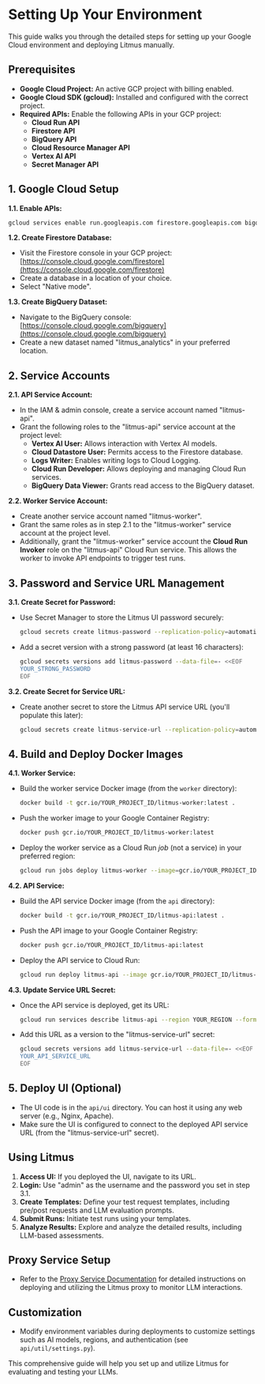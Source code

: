 # Setting Up Your Environment

This guide walks you through the detailed steps for setting up your Google Cloud environment and deploying Litmus manually.

## Prerequisites

- **Google Cloud Project:** An active GCP project with billing enabled.
- **Google Cloud SDK (gcloud):** Installed and configured with the correct project.
- **Required APIs:** Enable the following APIs in your GCP project:
  - **Cloud Run API**
  - **Firestore API**
  - **BigQuery API**
  - **Cloud Resource Manager API**
  - **Vertex AI API**
  - **Secret Manager API**

## 1. Google Cloud Setup

**1.1. Enable APIs:**

```bash
gcloud services enable run.googleapis.com firestore.googleapis.com bigquery.googleapis.com cloudresourcemanager.googleapis.com aiplatform.googleapis.com secretmanager.googleapis.com --project YOUR_PROJECT_ID
```

**1.2. Create Firestore Database:**

- Visit the Firestore console in your GCP project: [https://console.cloud.google.com/firestore](https://console.cloud.google.com/firestore)
- Create a database in a location of your choice.
- Select "Native mode".

**1.3. Create BigQuery Dataset:**

- Navigate to the BigQuery console: [https://console.cloud.google.com/bigquery](https://console.cloud.google.com/bigquery)
- Create a new dataset named "litmus_analytics" in your preferred location.

## 2. Service Accounts

**2.1. API Service Account:**

- In the IAM & admin console, create a service account named "litmus-api".
- Grant the following roles to the "litmus-api" service account at the project level:
  - **Vertex AI User:** Allows interaction with Vertex AI models.
  - **Cloud Datastore User:** Permits access to the Firestore database.
  - **Logs Writer:** Enables writing logs to Cloud Logging.
  - **Cloud Run Developer:** Allows deploying and managing Cloud Run services.
  - **BigQuery Data Viewer:** Grants read access to the BigQuery dataset.

**2.2. Worker Service Account:**

- Create another service account named "litmus-worker".
- Grant the same roles as in step 2.1 to the "litmus-worker" service account at the project level.
- Additionally, grant the "litmus-worker" service account the **Cloud Run Invoker** role on the "litmus-api" Cloud Run service. This allows the worker to invoke API endpoints to trigger test runs.

## 3. Password and Service URL Management

**3.1. Create Secret for Password:**

- Use Secret Manager to store the Litmus UI password securely:
  ```bash
  gcloud secrets create litmus-password --replication-policy=automatic --project YOUR_PROJECT_ID
  ```
- Add a secret version with a strong password (at least 16 characters):
  ```bash
  gcloud secrets versions add litmus-password --data-file=- <<EOF
  YOUR_STRONG_PASSWORD
  EOF
  ```

**3.2. Create Secret for Service URL:**

- Create another secret to store the Litmus API service URL (you'll populate this later):
  ```bash
  gcloud secrets create litmus-service-url --replication-policy=automatic --project YOUR_PROJECT_ID
  ```

## 4. Build and Deploy Docker Images

**4.1. Worker Service:**

- Build the worker service Docker image (from the `worker` directory):

  ```bash
  docker build -t gcr.io/YOUR_PROJECT_ID/litmus-worker:latest .
  ```

- Push the worker image to your Google Container Registry:

  ```bash
  docker push gcr.io/YOUR_PROJECT_ID/litmus-worker:latest
  ```

- Deploy the worker service as a Cloud Run _job_ (not a service) in your preferred region:
  ```bash
  gcloud run jobs deploy litmus-worker --image=gcr.io/YOUR_PROJECT_ID/litmus-worker:latest --region YOUR_REGION  --project YOUR_PROJECT_ID
  ```

**4.2. API Service:**

- Build the API service Docker image (from the `api` directory):

  ```bash
  docker build -t gcr.io/YOUR_PROJECT_ID/litmus-api:latest .
  ```

- Push the API image to your Google Container Registry:

  ```bash
  docker push gcr.io/YOUR_PROJECT_ID/litmus-api:latest
  ```

- Deploy the API service to Cloud Run:
  ```bash
  gcloud run deploy litmus-api --image gcr.io/YOUR_PROJECT_ID/litmus-api:latest --region YOUR_REGION  --allow-unauthenticated --project YOUR_PROJECT_ID
  ```

**4.3. Update Service URL Secret:**

- Once the API service is deployed, get its URL:

  ```bash
  gcloud run services describe litmus-api --region YOUR_REGION --format='value(status.url)' --project YOUR_PROJECT_ID
  ```

- Add this URL as a version to the "litmus-service-url" secret:
  ```bash
  gcloud secrets versions add litmus-service-url --data-file=- <<EOF
  YOUR_API_SERVICE_URL
  EOF
  ```

## 5. Deploy UI (Optional)

- The UI code is in the `api/ui` directory. You can host it using any web server (e.g., Nginx, Apache).
- Make sure the UI is configured to connect to the deployed API service URL (from the "litmus-service-url" secret).

## Using Litmus

1. **Access UI:** If you deployed the UI, navigate to its URL.
2. **Login:** Use "admin" as the username and the password you set in step 3.1.
3. **Create Templates:** Define your test request templates, including pre/post requests and LLM evaluation prompts.
4. **Submit Runs:** Initiate test runs using your templates.
5. **Analyze Results:** Explore and analyze the detailed results, including LLM-based assessments.

## Proxy Service Setup

- Refer to the [Proxy Service Documentation](https://github.com/google/litmus/tree/main/proxy) for detailed instructions on deploying and utilizing the Litmus proxy to monitor LLM interactions.

## Customization

- Modify environment variables during deployments to customize settings such as AI models, regions, and authentication (see `api/util/settings.py`).

This comprehensive guide will help you set up and utilize Litmus for evaluating and testing your LLMs.
